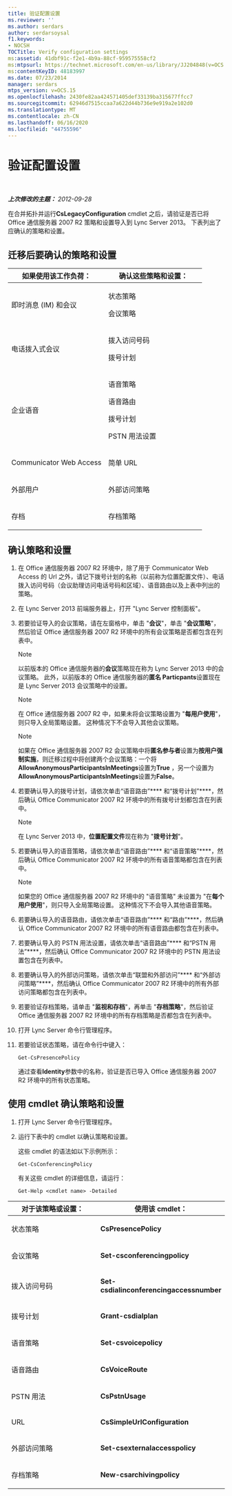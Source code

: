 ```yaml
---
title: 验证配置设置
ms.reviewer: ''
ms.author: serdars
author: serdarsoysal
f1.keywords:
- NOCSH
TOCTitle: Verify configuration settings
ms:assetid: 41dbf91c-f2e1-4b9a-88cf-959575558cf2
ms:mtpsurl: https://technet.microsoft.com/en-us/library/JJ204848(v=OCS.15)
ms:contentKeyID: 48183997
ms.date: 07/23/2014
manager: serdars
mtps_version: v=OCS.15
ms.openlocfilehash: 2430fe82aa424571405def33139ba315677ffcc7
ms.sourcegitcommit: 62946d7515ccaa7a622d44b736e9e919a2e102d0
ms.translationtype: MT
ms.contentlocale: zh-CN
ms.lasthandoff: 06/16/2020
ms.locfileid: "44755596"
---
```

<div data-xmlns="http://www.w3.org/1999/xhtml">

<div class="topic" data-xmlns="http://www.w3.org/1999/xhtml" data-msxsl="urn:schemas-microsoft-com:xslt" data-cs="https://msdn.microsoft.com/">

<div data-asp="https://msdn2.microsoft.com/asp">

# <a name="verify-configuration-settings"></a>验证配置设置

</div>

<div id="mainSection">

<div id="mainBody">

<span> </span>

_**上次修改的主题：** 2012-09-28_

在合并拓扑并运行**CsLegacyConfiguration** cmdlet 之后，请验证是否已将 Office 通信服务器 2007 R2 策略和设置导入到 Lync Server 2013。 下表列出了应确认的策略和设置。

<div>

## <a name="policies-and-settings-to-verify-after-migration"></a>迁移后要确认的策略和设置


<table>
<colgroup>
<col style="width: 50%" />
<col style="width: 50%" />
</colgroup>
<thead>
<tr class="header">
<th>如果使用该工作负荷：</th>
<th>确认这些策略和设置：</th>
</tr>
</thead>
<tbody>
<tr class="odd">
<td><p>即时消息 (IM) 和会议</p></td>
<td><p>状态策略</p>
<p>会议策略</p></td>
</tr>
<tr class="even">
<td><p>电话拨入式会议</p></td>
<td><p>拨入访问号码</p>
<p>拨号计划</p></td>
</tr>
<tr class="odd">
<td><p>企业语音</p></td>
<td><p>语音策略</p>
<p>语音路由</p>
<p>拨号计划</p>
<p>PSTN 用法设置</p></td>
</tr>
<tr class="even">
<td><p>Communicator Web Access</p></td>
<td><p>简单 URL</p></td>
</tr>
<tr class="odd">
<td><p>外部用户</p></td>
<td><p>外部访问策略</p></td>
</tr>
<tr class="even">
<td><p>存档</p></td>
<td><p>存档策略</p></td>
</tr>
</tbody>
</table>


</div>

<div>

## <a name="to-verify-policies-and-settings"></a>确认策略和设置

1.  在 Office 通信服务器 2007 R2 环境中，除了用于 Communicator Web Access 的 Url 之外，请记下拨号计划的名称（以前称为位置配置文件）、电话拨入访问号码（会议助理访问电话号码和区域）、语音路由以及上表中列出的策略。

2.  在 Lync Server 2013 前端服务器上，打开 "Lync Server 控制面板"。

3.  若要验证导入的会议策略，请在左窗格中，单击 "**会议**"，单击 "**会议策略**"，然后验证 Office 通信服务器 2007 R2 环境中的所有会议策略是否都包含在列表中。
    
    <div>
    

    > [!NOTE]  
    > 以前版本的 Office 通信服务器的<STRONG>会议</STRONG>策略现在称为 Lync Server 2013 中的会议策略。 此外，以前版本的 Office 通信服务器的<STRONG>匿名 Particpants</STRONG>设置现在是 Lync Server 2013 会议策略中的设置。

    
    </div>
    
    <div>
    

    > [!NOTE]  
    > 在 Office 通信服务器 2007 R2 中，如果未将会议策略设置为 "<STRONG>每用户使用</STRONG>"，则只导入全局策略设置。 这种情况下不会导入其他会议策略。

    
    </div>
    
    <div>
    

    > [!NOTE]  
    > 如果在 Office 通信服务器 2007 R2 会议策略中将<STRONG>匿名参与者</STRONG>设置为<STRONG>按用户强制实施</STRONG>，则迁移过程中将创建两个会议策略：一个将<STRONG>AllowAnonymousParticipantsInMeetings</STRONG>设置为<STRONG>True</STRONG> ，另一个设置为<STRONG>AllowAnonymousParticipantsInMeetings</STRONG>设置为<STRONG>False</STRONG>。

    
    </div>

4.  若要确认导入的拨号计划，请依次单击“语音路由”**** 和“拨号计划”****，然后确认 Office Communicator 2007 R2 环境中的所有拨号计划都包含在列表中。
    
    <div>
    

    > [!NOTE]  
    > 在 Lync Server 2013 中，<STRONG>位置配置文件</STRONG>现在称为 "<STRONG>拨号计划</STRONG>"。

    
    </div>

5.  若要确认导入的语音策略，请依次单击“语音路由”**** 和“语音策略”****，然后确认 Office Communicator 2007 R2 环境中的所有语音策略都包含在列表中。
    
    <div>
    

    > [!NOTE]  
    > 如果您的 Office 通信服务器 2007 R2 环境中的 "语音策略" 未设置为 "在<STRONG>每个用户使用</STRONG>"，则只导入全局策略设置。 这种情况下不会导入其他语音策略。

    
    </div>

6.  若要确认导入的语音路由，请依次单击“语音路由”**** 和“路由”****，然后确认 Office Communicator 2007 R2 环境中的所有语音路由都包含在列表中。

7.  若要确认导入的 PSTN 用法设置，请依次单击“语音路由”**** 和“PSTN 用法”****，然后确认 Office Communicator 2007 R2 环境中的 PSTN 用法设置包含在列表中。

8.  若要确认导入的外部访问策略，请依次单击“联盟和外部访问”**** 和“外部访问策略”****，然后确认 Office Communicator 2007 R2 环境中的所有外部访问策略都包含在列表中。

9.  若要验证存档策略，请单击 "**监视和存档**"，再单击 "**存档策略**"，然后验证 Office 通信服务器 2007 R2 环境中的所有存档策略是否都包含在列表中。

10. 打开 Lync Server 命令行管理程序。

11. 若要验证状态策略，请在命令行中键入：
    
        Get-CsPresencePolicy
    
    通过查看**Identity**参数中的名称，验证是否已导入 Office 通信服务器 2007 R2 环境中的所有状态策略。

</div>

<div>

## <a name="to-verify-policies-and-settings-by-using-cmdlets"></a>使用 cmdlet 确认策略和设置

1.  打开 Lync Server 命令行管理程序。

2.  运行下表中的 cmdlet 以确认策略和设置。
    
    这些 cmdlet 的语法如以下示例所示：
    
        Get-CsConferencingPolicy
    
    有关这些 cmdlet 的详细信息，请运行：
    
        Get-Help <cmdlet name> -Detailed


<table>
<colgroup>
<col style="width: 50%" />
<col style="width: 50%" />
</colgroup>
<thead>
<tr class="header">
<th>对于该策略或设置：</th>
<th>使用该 cmdlet：</th>
</tr>
</thead>
<tbody>
<tr class="odd">
<td><p>状态策略</p></td>
<td><p><strong>CsPresencePolicy</strong></p></td>
</tr>
<tr class="even">
<td><p>会议策略</p></td>
<td><p><strong>Set-csconferencingpolicy</strong></p></td>
</tr>
<tr class="odd">
<td><p>拨入访问号码</p></td>
<td><p><strong>Set-csdialinconferencingaccessnumber</strong></p></td>
</tr>
<tr class="even">
<td><p>拨号计划</p></td>
<td><p><strong>Grant-csdialplan</strong></p></td>
</tr>
<tr class="odd">
<td><p>语音策略</p></td>
<td><p><strong>Set-csvoicepolicy</strong></p></td>
</tr>
<tr class="even">
<td><p>语音路由</p></td>
<td><p><strong>CsVoiceRoute</strong></p></td>
</tr>
<tr class="odd">
<td><p>PSTN 用法</p></td>
<td><p><strong>CsPstnUsage</strong></p></td>
</tr>
<tr class="even">
<td><p>URL</p></td>
<td><p><strong>CsSimpleUrlConfiguration</strong></p></td>
</tr>
<tr class="odd">
<td><p>外部访问策略</p></td>
<td><p><strong>Set-csexternalaccesspolicy</strong></p></td>
</tr>
<tr class="even">
<td><p>存档策略</p></td>
<td><p><strong>New-csarchivingpolicy</strong></p></td>
</tr>
</tbody>
</table>


</div>

</div>

<span> </span>

</div>

</div>

</div>

